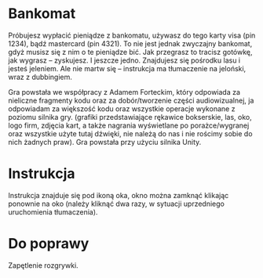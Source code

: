 # Bankomat

Próbujesz wypłacić pieniądze z bankomatu, używasz do tego karty visa (pin 1234), bądź mastercard (pin 4321). To nie jest jednak zwyczajny bankomat, gdyż musisz się z nim o te pieniądze bić. Jak przegrasz to tracisz gotówkę, jak wygrasz – zyskujesz. I jeszcze jedno. Znajdujesz się pośrodku lasu i jesteś jeleniem. Ale nie martw się – instrukcja ma tłumaczenie na jeloński, wraz z dubbingiem.

Gra powstała we współpracy z Adamem Forteckim, który odpowiada za nieliczne fragmenty kodu oraz za dobór/tworzenie części audiowizualnej, ja odpowiadam za większość kodu oraz wszystkie operacje wykonane z poziomu silnika gry. (grafiki przedstawiające rękawice bokserskie, las, oko, logo firm, zdjęcia kart, a także nagrania wyświetlane po porażce/wygranej oraz wszystkie użyte tutaj dźwięki, nie należą do nas i nie rościmy sobie do nich żadnych praw). Gra powstała przy użyciu silnika Unity.

# Instrukcja

Instrukcja znajduje się pod ikoną oka, okno można zamknąć klikając ponownie na oko (należy kliknąć dwa razy, w sytuacji uprzedniego uruchomienia tłumaczenia).

# Do poprawy

Zapętlenie rozgrywki.
